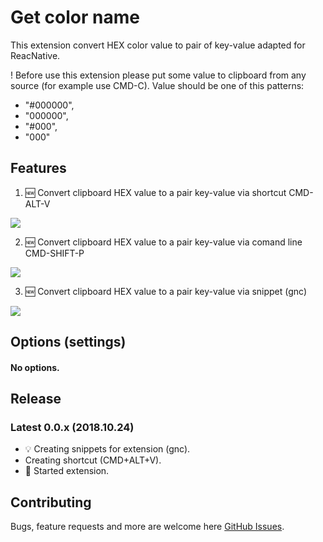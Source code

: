 # Get color name

This extension convert HEX color value to pair of key-value adapted for ReacNative.

! Before use this extension please put some value to clipboard from any source (for example use CMD-C). Value should be one of this patterns:
- "#000000",
- "000000",
- "#000",
- "000"

## Features

1. 🆕 Convert clipboard HEX value to a pair key-value via shortcut CMD-ALT-V

![](https://raw.githubusercontent.com/volynetsSerhii/get-color-name/master/assets/demoShortcut.gif)

2. 🆕 Convert clipboard HEX value to a pair key-value via comand line CMD-SHIFT-P

![](https://raw.githubusercontent.com/volynetsSerhii/get-color-name/master/assets/demoConsole.gif)

3. 🆕 Convert clipboard HEX value to a pair key-value via snippet (gnc)

![](https://raw.githubusercontent.com/volynetsSerhii/get-color-name/master/assets/demoSnippet.gif)


## Options (settings)

#### No options.

## Release

### Latest 0.0.x (2018.10.24)

- 💡 Creating snippets for extension (gnc).
- Creating shortcut (CMD+ALT+V).
- 🚀 Started extension.


## Contributing

Bugs, feature requests and more are welcome here [GitHub Issues](https://github.com/KamiKillertO/vscode-colorize/issues).
